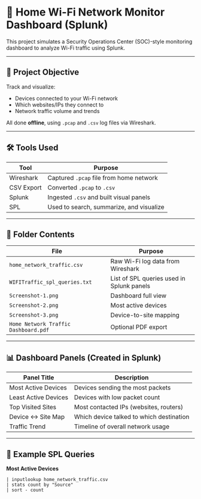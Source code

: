 # 📡 Home Wi-Fi Network Monitor Dashboard (Splunk)

This project simulates a Security Operations Center (SOC)-style monitoring dashboard to analyze Wi-Fi traffic using Splunk.

---

## 🎯 Project Objective

Track and visualize:
- Devices connected to your Wi-Fi network
- Which websites/IPs they connect to
- Network traffic volume and trends

All done **offline**, using `.pcap` and `.csv` log files via Wireshark.

---

## 🛠️ Tools Used

| Tool       | Purpose                                 |
|------------|------------------------------------------|
| Wireshark  | Captured `.pcap` file from home network  |
| CSV Export | Converted `.pcap` to `.csv`              |
| Splunk     | Ingested `.csv` and built visual panels  |
| SPL        | Used to search, summarize, and visualize |

---

## 📁 Folder Contents

| File | Purpose |
|------|---------|
| `home_network_traffic.csv` | Raw Wi-Fi log data from Wireshark |
| `WIFITraffic_spl_queries.txt` | List of SPL queries used in Splunk panels |
| `Screenshot-1.png` | Dashboard full view |
| `Screenshot-2.png` | Most active devices |
| `Screenshot-3.png` | Device-to-site mapping |
| `Home Network Traffic Dashboard.pdf` | Optional PDF export |

---

## 📊 Dashboard Panels (Created in Splunk)

| Panel Title         | Description                                |
|---------------------|--------------------------------------------|
| Most Active Devices | Devices sending the most packets           |
| Least Active Devices| Devices with low packet count              |
| Top Visited Sites   | Most contacted IPs (websites, routers)     |
| Device ↔ Site Map   | Which device talked to which destination   |
| Traffic Trend       | Timeline of overall network usage          |

---

## 🔎 Example SPL Queries

**Most Active Devices**
```spl
| inputlookup home_network_traffic.csv
| stats count by "Source"
| sort - count

